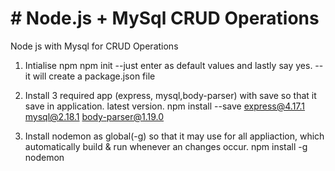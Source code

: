 <h1># Node.js + MySql CRUD Operations</h1>
Node js with Mysql for CRUD Operations

1. Intialise npm
npm init
 --just enter as default values and lastly say yes.
 --it will create a package.json file

2. Install 3 required app (express, mysql,body-parser) with save so that it save in application. latest version.
npm install --save express@4.17.1 mysql@2.18.1 body-parser@1.19.0

3. Install nodemon as global(-g) so that it may use for all appliaction, which automatically build & run whenever an changes occur.
npm install -g nodemon
